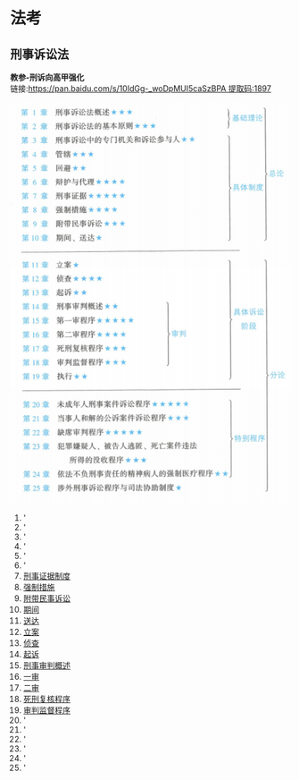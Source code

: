 # 法考

## 刑事诉讼法

**教参-刑诉向高甲强化**   
链接:https://pan.baidu.com/s/10IdGg-_woDpMUI5caSzBPA 提取码:1897

![全局架构](./images/全局架构.png)

1. '
2. '
3. '
4. '
5. '
6. '
7. [刑事证据制度](./刑事诉讼法/7.刑事证据制度.md)
8. [强制措施](./刑事诉讼法/8.强制措施.md)
9. [附带民事诉讼](./刑事诉讼法/9.附带民事诉讼.md)
10. [期间](./刑事诉讼法/10.期间.md)
11. [送达](./刑事诉讼法/11.送达.md)
12. [立案](./刑事诉讼法/12.立案.md)
13. [侦查](./刑事诉讼法/13.侦查.md)
14. [起诉](./刑事诉讼法/14.起诉.md)
15. [刑事审判概述](./刑事诉讼法/15.刑事审判概述.md)
16. [一审](./刑事诉讼法/16.一审.md)
17. [二审](./刑事诉讼法/17.二审.md)
18. [死刑复核程序](./刑事诉讼法/18.死刑复核程序.md)
19. [审判监督程序](./刑事诉讼法/19.审判监督程序.md)
20. '
21. '
22. '
23. '
24. '
25. '

